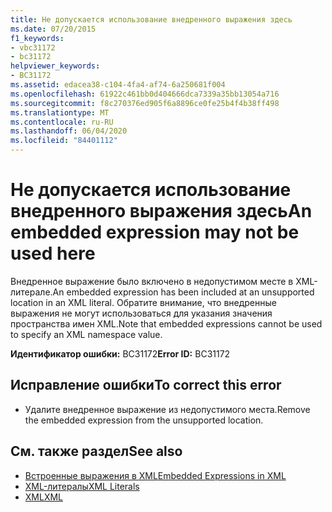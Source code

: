 ```yaml
---
title: Не допускается использование внедренного выражения здесь
ms.date: 07/20/2015
f1_keywords:
- vbc31172
- bc31172
helpviewer_keywords:
- BC31172
ms.assetid: edacea38-c104-4fa4-af74-6a250681f004
ms.openlocfilehash: 61922c461bb0d404666dca7339a35bb13054a716
ms.sourcegitcommit: f8c270376ed905f6a8896ce0fe25b4f4b38ff498
ms.translationtype: MT
ms.contentlocale: ru-RU
ms.lasthandoff: 06/04/2020
ms.locfileid: "84401112"
---
```

# <a name="an-embedded-expression-may-not-be-used-here"></a><span data-ttu-id="91046-102">Не допускается использование внедренного выражения здесь</span><span class="sxs-lookup"><span data-stu-id="91046-102">An embedded expression may not be used here</span></span>
<span data-ttu-id="91046-103">Внедренное выражение было включено в недопустимом месте в XML-литерале.</span><span class="sxs-lookup"><span data-stu-id="91046-103">An embedded expression has been included at an unsupported location in an XML literal.</span></span> <span data-ttu-id="91046-104">Обратите внимание, что внедренные выражения не могут использоваться для указания значения пространства имен XML.</span><span class="sxs-lookup"><span data-stu-id="91046-104">Note that embedded expressions cannot be used to specify an XML namespace value.</span></span>  
  
 <span data-ttu-id="91046-105">**Идентификатор ошибки:** BC31172</span><span class="sxs-lookup"><span data-stu-id="91046-105">**Error ID:** BC31172</span></span>  
  
## <a name="to-correct-this-error"></a><span data-ttu-id="91046-106">Исправление ошибки</span><span class="sxs-lookup"><span data-stu-id="91046-106">To correct this error</span></span>  
  
- <span data-ttu-id="91046-107">Удалите внедренное выражение из недопустимого места.</span><span class="sxs-lookup"><span data-stu-id="91046-107">Remove the embedded expression from the unsupported location.</span></span>  
  
## <a name="see-also"></a><span data-ttu-id="91046-108">См. также раздел</span><span class="sxs-lookup"><span data-stu-id="91046-108">See also</span></span>

- [<span data-ttu-id="91046-109">Встроенные выражения в XML</span><span class="sxs-lookup"><span data-stu-id="91046-109">Embedded Expressions in XML</span></span>](../programming-guide/language-features/xml/embedded-expressions-in-xml.md)
- [<span data-ttu-id="91046-110">XML-литералы</span><span class="sxs-lookup"><span data-stu-id="91046-110">XML Literals</span></span>](../language-reference/xml-literals/index.md)
- [<span data-ttu-id="91046-111">XML</span><span class="sxs-lookup"><span data-stu-id="91046-111">XML</span></span>](../programming-guide/language-features/xml/index.md)
